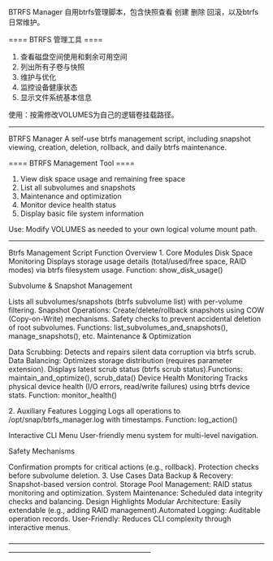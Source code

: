BTRFS Manager
自用btrfs管理脚本，包含快照查看 创建 删除 回滚，以及btrfs日常维护。

==== BTRFS 管理工具 ====
1) 查看磁盘空间使用和剩余可用空间
2) 列出所有子卷与快照
3) 维护与优化
4) 监控设备健康状态
5) 显示文件系统基本信息

使用：按需修改VOLUMES为自己的逻辑卷挂载路径。

---

BTRFS Manager
A self-use btrfs management script, including snapshot viewing, creation, deletion, rollback, and daily btrfs maintenance.

==== BTRFS Management Tool ====
1) View disk space usage and remaining free space
2) List all subvolumes and snapshots
3) Maintenance and optimization
4) Monitor device health status
5) Display basic file system information

Use: Modify VOLUMES as needed to your own logical volume mount path.


---

Btrfs Management Script Function Overview
​1. Core Modules
​Disk Space Monitoring
Displays storage usage details (total/used/free space, RAID modes) via btrfs filesystem usage.
​Function: show_disk_usage()

​Subvolume & Snapshot Management

Lists all subvolumes/snapshots (btrfs subvolume list) with per-volume filtering.
​Snapshot Operations: Create/delete/rollback snapshots using COW (Copy-on-Write) mechanisms.
Safety checks to prevent accidental deletion of root subvolumes.
​Functions: list_subvolumes_and_snapshots(), manage_snapshots(), etc.
​Maintenance & Optimization

​Data Scrubbing: Detects and repairs silent data corruption via btrfs scrub.
​Data Balancing: Optimizes storage distribution (requires parameter extension).
Displays latest scrub status (btrfs scrub status).
​Functions: maintain_and_optimize(), scrub_data()
​Device Health Monitoring
Tracks physical device health (I/O errors, read/write failures) using btrfs device stats.
​Function: monitor_health()

​2. Auxiliary Features
​Logging
Logs all operations to /opt/snap/btrfs_manager.log with timestamps.
​Function: log_action()

​Interactive CLI Menu
User-friendly menu system for multi-level navigation.

​Safety Mechanisms

Confirmation prompts for critical actions (e.g., rollback).
Protection checks before subvolume deletion.
​3. Use Cases
​Data Backup & Recovery: Snapshot-based version control.
​Storage Pool Management: RAID status monitoring and optimization.
​System Maintenance: Scheduled data integrity checks and balancing.
​Design Highlights
​Modular Architecture: Easily extendable (e.g., adding RAID management).
​Automated Logging: Auditable operation records.
​User-Friendly: Reduces CLI complexity through interactive menus.

————————————————————————————————————————————————————————

